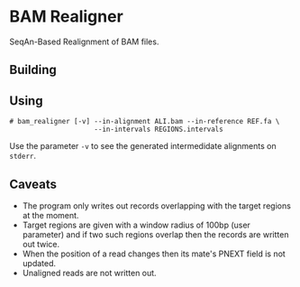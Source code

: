 BAM Realigner
=============

SeqAn-Based Realignment of BAM files.

Building
--------

Using
-----

    # bam_realigner [-v] --in-alignment ALI.bam --in-reference REF.fa \
                         --in-intervals REGIONS.intervals

Use the parameter `-v` to see the generated intermedidate alignments on
`stderr`.

Caveats
-------

* The program only writes out records overlapping with the target regions at
  the moment.
* Target regions are given with a window radius of 100bp (user parameter) and
  if two such regions overlap then the records are written out twice.
* When the position of a read changes then its mate's PNEXT field is not updated.
* Unaligned reads are not written out.